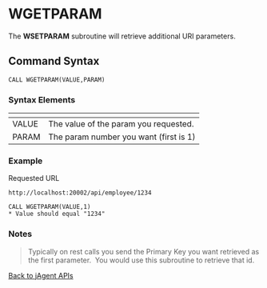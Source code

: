 # WGETPARAM

<PageHeader />

The **WSETPARAM** subroutine will retrieve additional URI parameters.

## Command Syntax

```
CALL WGETPARAM(VALUE,PARAM)
```

### Syntax Elements

| <!----> | <!----> |
| --- | --- |
| VALUE | The value of the param you requested. |
| PARAM | The param number you want (first is 1) |

### Example

Requested URL

```
http://localhost:20002/api/employee/1234
```

```
CALL WGETPARAM(VALUE,1)
* Value should equal "1234"
```

### Notes

>Typically on rest calls you send the Primary Key you want retrieved as the first parameter.  You would use this subroutine to retrieve that id.

[Back to jAgent APIs](./../README.md)
